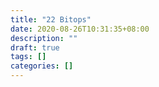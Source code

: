 ```yaml
---
title: "22 Bitops"
date: 2020-08-26T10:31:35+08:00
description: ""
draft: true
tags: []
categories: []
---
```

